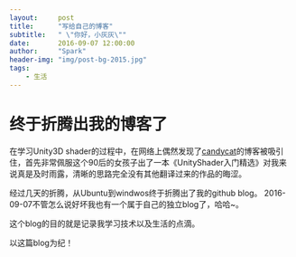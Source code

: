 ```yaml
---
layout:     post
title:      "写给自己的博客"
subtitle:   " \"你好，小灰灰\""
date:       2016-09-07 12:00:00
author:     "Spark"
header-img: "img/post-bg-2015.jpg"
tags:
    - 生活
---
```


#  终于折腾出我的博客了
在学习Unity3D shader的过程中，在网络上偶然发现了[candycat](http://candycat1992.github.io/)的博客被吸引住，首先非常佩服这个90后的女孩子出了一本《UnityShader入门精选》对我来说真是及时雨露，清晰的思路完全没有其他翻译过来的作品的晦涩。

经过几天的折腾，从Ubuntu到windwos终于折腾出了我的github blog。 2016-09-07不管怎么说好坏我也有一个属于自己的独立blog了，哈哈~。

这个blog的目的就是记录我学习技术以及生活的点滴。

以这篇blog为纪！
